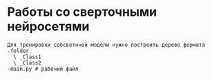 # Работы со сверточными нейросетями 
```
Для тренировки собсветнной модели нужно построить дерево формата 
-folder
  \ _Class1
  \ _Class2
-main.py # рабочий файл
 ```
